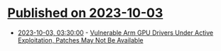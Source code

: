 # [Published on 2023-10-03](index.md)

* [2023-10-03, 03:30:00](https://it.slashdot.org/story/23/10/02/2352258/vulnerable-arm-gpu-drivers-under-active-exploitation-patches-may-not-be-available?utm_source=rss1.0mainlinkanon&utm_medium=feed) - [Vulnerable Arm GPU Drivers Under Active Exploitation, Patches May Not Be Available](https://it.slashdot.org/story/23/10/02/2352258/vulnerable-arm-gpu-drivers-under-active-exploitation-patches-may-not-be-available?utm_source=rss1.0mainlinkanon&utm_medium=feed)
